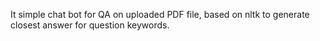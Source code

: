 It simple chat bot for QA on uploaded PDF file, based on nltk to generate closest answer for question keywords.
